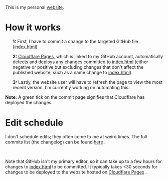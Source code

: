 <p>This is my personal <a href="https://website-j83.pages.dev/">website</a>.<p>
<h1>How it works</h1>
<ul><strong>1:</strong> First, I have to commit a change to the targeted GitHub file (<a href="https://github.com/OWelton-Rosie/website/blob/main/index.html">index.html</a>).</ul>
<ul><strong>2:</strong> <a href="https://pages.cloudflare.com/">Cloudflare Pages</a>, which is linked to my GitHub account, automatically detects and deploys any changes committed to <a href="https://github.com/OWelton-Rosie/website/blob/main/index.html">index.html</a> (either negative or positive but excluding changes that don't affect the published website, such as a name change to <a href="https://github.com/OWelton-Rosie/website/blob/main/index.html">index.html</a>).</ul>
<ul><strong>3:</strong> Lastly, the website user will have to refresh the page to view the most recent version. I'm currently working on automating this.</ul>
<p><strong>Note:</strong> A green tick on the commit page signifies that Cloudflare has deployed the changes.</p>
<h1>Edit schedule</h1>
<p>I don't schedule edits; they often come to me at weird times. The full commits list (the changelog) can be found <a href="https://github.com/OWelton-Rosie/website/commits/main/">here</a> .</p>
<br>
<p>Note that GitHub isn't my primary editor, so it can take up to a few hours for changes to <a href="https://github.com/OWelton-Rosie/website/blob/main/index.html">index.html</a>  to be committed. It typically takes <30 seconds for changes to be deployed to the website hosted on <a href="https://pages.cloudflare.com/">Cloudflare Pages</a> .</p>
